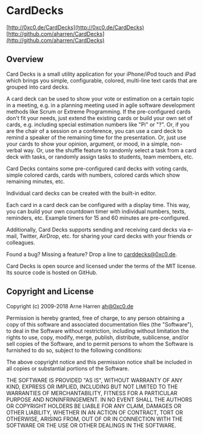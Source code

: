 

# CardDecks

[http://0xc0.de/CardDecks](http://0xc0.de/CardDecks)    
[http://github.com/aharren/CardDecks](http://github.com/aharren/CardDecks)


## Overview

Card Decks is a small utility application for your iPhone/iPod touch and iPad
which brings you simple, configurable, colored, multi-line text cards that are
grouped into card decks.

A card deck can be used to show your vote or estimation on a certain topic in a
meeting, e.g. in a planning meeting used in agile software development methods
like Scrum or Extreme Programming. If the pre-configured cards don't fit your
needs, just extend the existing cards or build your own set of cards, e.g.
including special estimation numbers like "Pi" or "?". Or, if you are the chair
of a session on a conference, you can use a card deck to remind a speaker of the
remaining time for the presentation. Or, just use your cards to show your opinion,
argument, or mood, in a simple, non-verbal way. Or, use the shuffle feature to
randomly select a task from a card deck with tasks, or randomly assign tasks to
students, team members, etc.

Card Decks contains some pre-configured card decks with voting cards, simple
colored cards, cards with numbers, colored cards which show remaining minutes,
etc.

Individual card decks can be created with the built-in editor.

Each card in a card deck can be configured with a display time. This way, you
can build your own countdown timer with individual numbers, texts, reminders,
etc. Example timers for 15 and 60 minutes are pre-configured.

Additionally, Card Decks supports sending and receiving card decks via e-mail,
Twitter, AirDrop, etc. for sharing your card decks with your friends or colleagues.

Found a bug? Missing a feature? Drop a line to <carddecks@0xc0.de>.

Card Decks is open source and licensed under the terms of the MIT license.
Its source code is hosted on GitHub.


## Copyright and License

Copyright (c) 2009-2018 Arne Harren <ah@0xc0.de>

Permission is hereby granted, free of charge, to any person obtaining a copy
of this software and associated documentation files (the "Software"), to deal
in the Software without restriction, including without limitation the rights
to use, copy, modify, merge, publish, distribute, sublicense, and/or sell
copies of the Software, and to permit persons to whom the Software is
furnished to do so, subject to the following conditions:

The above copyright notice and this permission notice shall be included in
all copies or substantial portions of the Software.

THE SOFTWARE IS PROVIDED "AS IS", WITHOUT WARRANTY OF ANY KIND, EXPRESS OR
IMPLIED, INCLUDING BUT NOT LIMITED TO THE WARRANTIES OF MERCHANTABILITY,
FITNESS FOR A PARTICULAR PURPOSE AND NONINFRINGEMENT. IN NO EVENT SHALL THE
AUTHORS OR COPYRIGHT HOLDERS BE LIABLE FOR ANY CLAIM, DAMAGES OR OTHER
LIABILITY, WHETHER IN AN ACTION OF CONTRACT, TORT OR OTHERWISE, ARISING FROM,
OUT OF OR IN CONNECTION WITH THE SOFTWARE OR THE USE OR OTHER DEALINGS IN
THE SOFTWARE.

